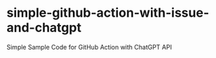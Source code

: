 # simple-github-action-with-issue-and-chatgpt
Simple Sample Code for GitHub Action with ChatGPT API
